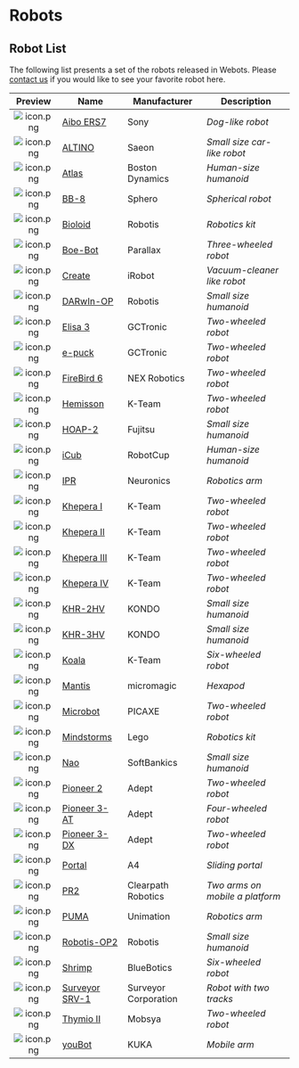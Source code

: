 # Robots

## Robot List

The following list presents a set of the robots released in Webots.
Please [contact us](https://www.cyberbotics.com/contact) if you would like to see your favorite robot here.

| Preview                                         | Name                           |  Manufacturer        | Description                     |
| :---------------------------------------------: | ------------------------------ | -------------------- | ------------------------------- |
| ![icon.png](images/robots/aibo-ers7/icon.png)   | [Aibo ERS7](aibo-ers7.md)      | Sony                 | *Dog-like robot*                |
| ![icon.png](images/robots/altino/icon.png)      | [ALTINO](altino.md)            | Saeon                | *Small size car-like robot*     |
| ![icon.png](images/robots/atlas/icon.png)       | [Atlas](atlas.md)              | Boston Dynamics      | *Human-size humanoid*           |
| ![icon.png](images/robots/bb8/icon.png)         | [BB-8](bb8.md)                 | Sphero               | *Spherical robot*               |
| ![icon.png](images/robots/bioloid/icon.png)     | [Bioloid](bioloid.md)          | Robotis              | *Robotics kit*                  |
| ![icon.png](images/robots/boebot/icon.png)      | [Boe-Bot](boebot.md)           | Parallax             | *Three-wheeled robot*           |
| ![icon.png](images/robots/create/icon.png)      | [Create](create.md)            | iRobot               | *Vacuum-cleaner like robot*     |
| ![icon.png](images/robots/darwin-op/icon.png)   | [DARwIn-OP](darwin-op.md)      | Robotis              | *Small size humanoid*           |
| ![icon.png](images/robots/elisa3/icon.png)      | [Elisa 3](elisa3.md)           | GCTronic             | *Two-wheeled robot*             |
| ![icon.png](images/robots/epuck/icon.png)       | [e-puck](epuck.md)             | GCTronic             | *Two-wheeled robot*             |
| ![icon.png](images/robots/firebird6/icon.png)   | [FireBird 6](firebird6.md)     | NEX Robotics         | *Two-wheeled robot*             |
| ![icon.png](images/robots/hemisson/icon.png)    | [Hemisson](hemisson.md)        | K-Team               | *Two-wheeled robot*             |
| ![icon.png](images/robots/hoap2/icon.png)       | [HOAP-2](hoap2.md)             | Fujitsu              | *Small size humanoid*           |
| ![icon.png](images/robots/icub/icon.png)        | [iCub](icub.md)                | RobotCup             | *Human-size humanoid*           |
| ![icon.png](images/robots/ipr/icon.png)         | [IPR](ipr.md)                  | Neuronics            | *Robotics arm*                  |
| ![icon.png](images/robots/khepera1/icon.png)    | [Khepera I](khepera1.md)       | K-Team               | *Two-wheeled robot*             |
| ![icon.png](images/robots/khepera2/icon.png)    | [Khepera II](khepera2.md)      | K-Team               | *Two-wheeled robot*             |
| ![icon.png](images/robots/khepera3/icon.png)    | [Khepera III](khepera3.md)     | K-Team               | *Two-wheeled robot*             |
| ![icon.png](images/robots/khepera4/icon.png)    | [Khepera IV](khepera4.md)      | K-Team               | *Two-wheeled robot*             |
| ![icon.png](images/robots/khr-2hv/icon.png)     | [KHR-2HV](khr-2hv.md)          | KONDO                | *Small size humanoid*           |
| ![icon.png](images/robots/khr-3hv/icon.png)     | [KHR-3HV](khr-3hv.md)          | KONDO                | *Small size humanoid*           |
| ![icon.png](images/robots/koala/icon.png)       | [Koala](koala.md)              | K-Team               | *Six-wheeled robot*             |
| ![icon.png](images/robots/mantis/icon.png)      | [Mantis](mantis.md)            | micromagic           | *Hexapod*                       |
| ![icon.png](images/robots/microbot/icon.png)    | [Microbot](microbot.md)        | PICAXE               | *Two-wheeled robot*             |
| ![icon.png](images/robots/mindstorms/icon.png)  | [Mindstorms](mindstorms.md)    | Lego                 | *Robotics kit*                  |
| ![icon.png](images/robots/nao/icon.png)         | [Nao](nao.md)                  | SoftBankics          | *Small size humanoid*           |
| ![icon.png](images/robots/pioneer2/icon.png)    | [Pioneer 2](pioneer2.md)       | Adept                | *Two-wheeled robot*             |
| ![icon.png](images/robots/pioneer-3at/icon.png) | [Pioneer 3-AT](pioneer-3at.md) | Adept                | *Four-wheeled robot*            |
| ![icon.png](images/robots/pioneer-3dx/icon.png) | [Pioneer 3-DX](pioneer-3dx.md) | Adept                | *Two-wheeled robot*             |
| ![icon.png](images/robots/portal/icon.png)      | [Portal](portal.md)            | A4                   | *Sliding portal*                |
| ![icon.png](images/robots/pr2/icon.png)         | [PR2](pr2.md)                  | Clearpath Robotics   | *Two arms on mobile a platform* |
| ![icon.png](images/robots/puma/icon.png)        | [PUMA](puma.md)                | Unimation            | *Robotics arm*                  |
| ![icon.png](images/robots/robotis-op2/icon.png) | [Robotis-OP2](robotis-op2.md)  | Robotis              | *Small size humanoid*           |
| ![icon.png](images/robots/shrimp/icon.png)      | [Shrimp](shrimp.md)            | BlueBotics           | *Six-wheeled robot*             |
| ![icon.png](images/robots/surveyor/icon.png)    | [Surveyor SRV-1](surveyor.md)  | Surveyor Corporation | *Robot with two tracks*         |
| ![icon.png](images/robots/thymio2/icon.png)     | [Thymio II](thymio2.md)        | Mobsya               | *Two-wheeled robot*             |
| ![icon.png](images/robots/youbot/icon.png)      | [youBot](youbot.md)            | KUKA                 | *Mobile arm*                    |
